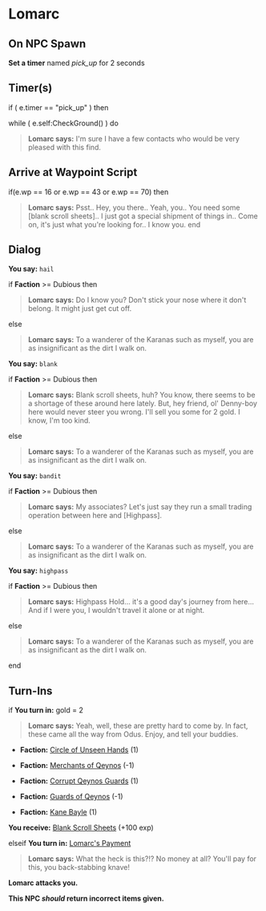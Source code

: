 # Lomarc
## On NPC Spawn

**Set a timer** named *pick_up* for 2 seconds
## Timer(s)

if ( e.timer == "pick_up" ) then




while ( e.self:CheckGround() ) do



>**Lomarc says:** I'm sure I have a few contacts who would be very pleased with this find.


## Arrive at Waypoint Script

if(e.wp == 16 or e.wp == 43 or e.wp == 70) then


>**Lomarc says:** Psst.. Hey, you there.. Yeah, you.. You need some [blank scroll sheets].. I just got a special shipment of things in.. Come on, it's just what you're looking for.. I know you.
end

## Dialog

**You say:** `hail`



if **Faction** >= Dubious then



>**Lomarc says:** Do I know you? Don't stick your nose where it don't belong. It might just get cut off.


else



>**Lomarc says:** To a wanderer of the Karanas such as myself, you are as insignificant as the dirt I walk on.


**You say:** `blank`



if **Faction** >= Dubious then



>**Lomarc says:** Blank scroll sheets, huh? You know, there seems to be a shortage of these around here lately. But, hey friend, ol' Denny-boy here would never steer you wrong. I'll sell you some for 2 gold. I know, I'm too kind.


else



>**Lomarc says:** To a wanderer of the Karanas such as myself, you are as insignificant as the dirt I walk on.


**You say:** `bandit`



if **Faction** >= Dubious then



>**Lomarc says:** My associates? Let's just say they run a small trading operation between here and [Highpass].


else



>**Lomarc says:** To a wanderer of the Karanas such as myself, you are as insignificant as the dirt I walk on.


**You say:** `highpass`



if **Faction** >= Dubious then



>**Lomarc says:** Highpass Hold... it's a good day's journey from here... And if I were you, I wouldn't travel it alone or at night.


else



>**Lomarc says:** To a wanderer of the Karanas such as myself, you are as insignificant as the dirt I walk on.

end

## Turn-Ins



if **You turn in:** gold = 2


>**Lomarc says:** Yeah, well, these are pretty hard to come by. In fact, these came all the way from Odus. Enjoy, and tell your buddies.





* __Faction:__ [Circle of Unseen Hands](/faction/223) (1)




* __Faction:__ [Merchants of Qeynos](/faction/291) (-1)



* __Faction:__ [Corrupt Qeynos Guards](/faction/230) (1)




* __Faction:__ [Guards of Qeynos](/faction/262) (-1)



* __Faction:__ [Kane Bayle](/faction/273) (1)







 **You receive:**  [Blank Scroll Sheets](/item/18006) (+100 exp)

elseif **You turn in:** [Lomarc's Payment](/item/18793)


>**Lomarc says:** What the heck is this?!? No money at all? You'll pay for this, you back-stabbing knave!


**Lomarc attacks you.**

**This NPC *should* return incorrect items given.**
